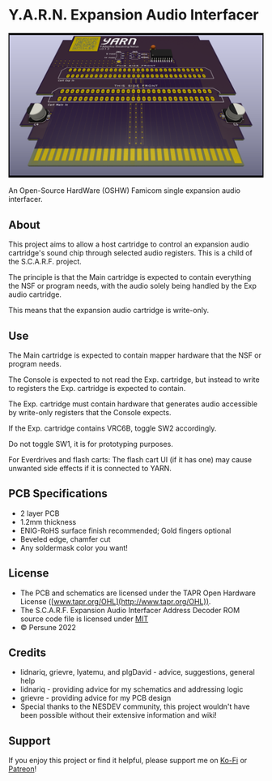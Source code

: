 # Y.A.R.N. Expansion Audio Interfacer

![](docs/YARN.png)

An Open-Source HardWare (OSHW) Famicom single expansion audio interfacer.

## About

This project aims to allow a host cartridge to control an expansion audio cartridge's sound chip through selected audio registers. This is a child of the S.C.A.R.F. project.

The principle is that the Main cartridge is expected to contain everything the NSF or program needs, with the audio solely being handled by the Exp audio cartridge.

This means that the expansion audio cartridge is write-only.

## Use

The Main cartridge is expected to contain mapper hardware that the NSF or program needs.

The Console is expected to not read the Exp. cartridge, but instead to write to registers the Exp. cartridge is expected to contain.

The Exp. cartridge must contain hardware that generates audio accessible by write-only registers that the Console expects.

If the Exp. cartridge contains VRC6B, toggle SW2 accordingly.

Do not toggle SW1, it is for prototyping purposes.

For Everdrives and flash carts: The flash cart UI (if it has one) may cause unwanted side effects if it is connected to YARN.

## PCB Specifications

- 2 layer PCB
- 1.2mm thickness
- ENIG-RoHS surface finish recommended; Gold fingers optional
- Beveled edge, chamfer cut
- Any soldermask color you want!

## License

- The PCB and schematics are licensed under the TAPR Open Hardware License ([www.tapr.org/OHL](http://www.tapr.org/OHL)).
- The S.C.A.R.F. Expansion Audio Interfacer Address Decoder ROM source code file is licensed under [MIT](https://mit-license.org/)
- © Persune 2022

## Credits

- lidnariq, grievre, Iyatemu, and plgDavid - advice, suggestions, general help
- lidnariq - providing advice for my schematics and addressing logic
- grievre - providing advice for my PCB design
- Special thanks to the NESDEV community, this project wouldn't have been possible without their extensive information and wiki!

## Support

If you enjoy this project or find it helpful, please support me on [Ko-Fi](https://ko-fi.com/persune) or [Patreon](https://www.patreon.com/persune)!

